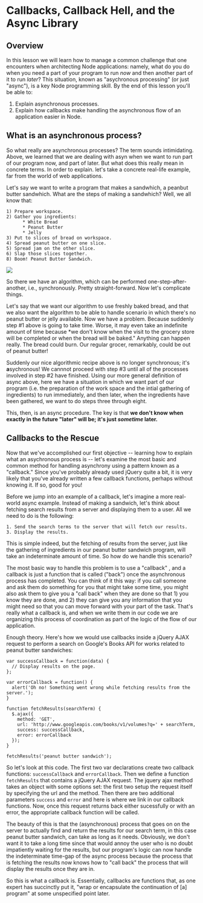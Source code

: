 Callbacks, Callback Hell, and the Async Library
===============================================

## Overview

In this lesson we will learn how to manage a common challenge that one encounters when architecting Node applications: namely, what do you do when you need a part of your program to run *now* and then another part of it to run *later*? This situation, known as "asychronous processing" (or just "async"), is a key Node programming skill. By the end of this lesson you'll be able to:

1. Explain asynchronous processes.
2. Explain how callbacks make handling the asynchronous flow of an application easier in Node.


## What is an asynchronous process?

So what really are asynchronous processes? The term sounds intimidating. Above, we learned that we are dealing with asyn when we want to run part of our program now, and part of later. But what does this really mean in concrete terms. In order to explain. let's take a concrete real-life example, far from the world of web applications.

Let's say we want to write a program that makes a sandwhich, a peanbut butter sandwhich. What are the steps of making a sandwhich? Well, we all know that:

```
1) Prepare workspace.  
2) Gather you ingredients:   
      * White Bread
      * Peanut Butter
      * Jelly
3) Put to slices of bread on workspace.
4) Spread peanut butter on one slice.
5) Spread jam on the other slice.
6) Slap those slices together.
8) Boom! Peanut Butter Sandwich.
```

![](http://ezmiller.s3.amazonaws.com/public/flatiron-imgs/peanutbutter.gif)

So there we have an algorithm, which can be performed one-step-after-another, i.e., synchronously. Pretty straight-forward. Now let's complicate things.

Let's say that we want our algorithm to use freshly baked bread, and that we also want the algorithm to be able to handle scenario in which there's no peanut butter or jelly available. 
Now we have a problem. Because suddenly step #1 above is going to take time. Worse, it may even take an indefinite amount of time because *we don't know when the visit to the grocery store will be completed or when the bread will be baked." Anything can happen really. The bread could burn. Our regular grocer, remarkably, could be out of peanut butter! 

Suddenly our nice algorithmic recipe above is no longer synchronous; it's **a**sychronous! We cannnot proceed with step #3 until all of the processes involved in step #2 have finished. Using our more general definition of async above, here we have a situation in which we want part of our program (i.e. the preparation of the work space and the intial gathering of ingredients) to run immediately, and then later, when the ingredients have been gathered, we want to do steps three through eight.

This, then, is an async procedure. The key is that **we don't know when exactly in the future "later" will be; it's just *sometime* later.**

 ## Callbacks to the Rescue

Now that we've accomplished our first objective -- learning how to explain what an asychronous process is -- let's examine the most basic and common method for handling asynchrony using a pattern known as a "callback." Since you've probably already used jQuery quite a bit, it is very likely that you've already written a few callback functions, perhaps without knowing it. If so, good for you!

Before we jump into an example of a callback, let's imagine a more real-world async example. Instead of making a sandwich, let's think about fetching search results from a server and displaying them to a user. All we need to  do is the following:

	1. Send the search terms to the server that will fetch our results.
	3. Display the results.

This is simple indeed, but the fetching of results from the server, just like the gathering of ingredients in our peanut butter sandwich program, will take an indeterminate amount of time. So how do we handle this scenario?

The most basic way to handle this problem is to use a "callback" , and a callback is just a function that is called ("back") once the asynchronous process has completed. You can think of it this way: if you call someone and ask them do something for you that might take some time, you might also ask them to give you a "call back" when they are done so that 1) you know they are done, and 2) they can give you any information that you might need so that you can move forward with your part of the task. That's really what a callback is, and when we write them in our code we are organizing this process of coordination as part of the logic of the flow of our application.

Enough theory. Here's how we would use callbacks inside a jQuery AJAX request to perform a search on Google's Books API for works related to peanut butter sandwiches:

```
var successCallback = function(data) {
  // Display results on the page.
};

var errorCallback = function() {
  alert('Oh no! Something went wrong while fetching results from the server.');
}

function fetchResults(searchTerm) {
  $.ajax({
    method: 'GET',
    url: 'http://www.googleapis.com/books/v1/volumes?q=' + searchTerm,
    success: successCallback,
    error: errorCallback
  });
}

fetchResults('peanut butter sandwich');
```

So let's look at this code. The first two var declarations create two callback functions: `successCallback` and `errorCallback`. Then we define a function `fetchResults` that contains a jQuery AJAX request. The jquery ajax method takes an object with some options set: the first two setup the request itself by specifying the url and the method. Then there are two additional parameters `success` and `error` and here is where we link in our callback functions. Now, once this request returns back either sucessfully or with an error, the appropriate callback function will be called.

The beauty of this is that the (asynchronous) process that goes on on the server to actually find and return the results for our search term, in this case peanut butter sandwich, can take as long as it needs. Obviously, we don't want it to take a long time since that would annoy the user who is no doubt impatiently waiting for the results, but our program's logic can now handle the indeterminate time-gap of the async process because the process that is fetching the results now knows how to "call back" the process that will display the results once they are in.

So this is what a callback is. Essentially, callbacks are functions that, as one expert has succinctly put it, "wrap or encapsulate the continuation of [a] program" at some unspecified point later.

